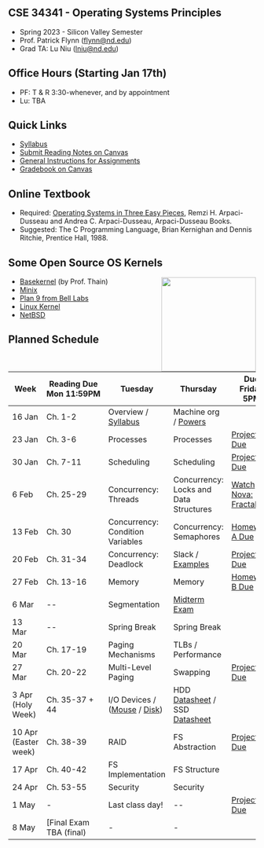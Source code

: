 ## CSE 34341 - Operating Systems Principles

- Spring 2023 - Silicon Valley Semester
- Prof. Patrick Flynn (flynn@nd.edu)
- Grad TA: Lu Niu (lniu@nd.edu)

## Office Hours (Starting Jan 17th)
- PF: T & R 3:30-whenever, and by appointment
- Lu: TBA


## Quick Links

- [Syllabus](syllabus.md)
- [Submit Reading Notes on Canvas](https://canvas.nd.edu/courses/64520/assignments)
- [General Instructions for Assignments](general.md)
- [Gradebook on Canvas](https://canvas.nd.edu/courses/64520/gradebook)

## Online Textbook

- Required: [Operating Systems in Three Easy Pieces](https://pages.cs.wisc.edu/~remzi/OSTEP), Remzi H. Arpaci-Dusseau and Andrea C. Arpaci-Dusseau, Arpaci-Dusseau Books.
- Suggested: The C Programming Language, Brian Kernighan and Dennis Ritchie, Prentice Hall, 1988.

## Some Open Source OS Kernels

<img align="right" height="192" src="http://github.com/dthain/basekernel/raw/master/screenshot-windows.png"/>

- [Basekernel](http://github.com/dthain/basekernel) (by Prof. Thain)
- [Minix](https://www.minix3.org)
- [Plan 9 from Bell Labs](https://9p.io/plan9/)
- [Linux Kernel](https://www.kernel.org)
- [NetBSD](https://www.netbsd.org)

## Planned Schedule

|Week|Reading&nbsp;Due Mon&nbsp;11:59PM |Tuesday|Thursday|Due Friday 5PM|
|-----|-----|-----|---|---|
| 16 Jan	| Ch. 1-2 | Overview / [Syllabus](syllabus) | Machine org / [Powers](powers)
| 23 Jan	| Ch. 3-6	| Processes	| Processes | [Project 1 Due](project1.md)
| 30 Jan	| Ch. 7-11	| Scheduling	| Scheduling	| [Project 2 Due](project2)
| 6 Feb	| Ch. 25-29	| Concurrency: Threads	| Concurrency: Locks and Data Structures | [Watch Nova: Fractals](https://www.youtube.com/watch?v=d0Exnv8Ym7s)
| 13 Feb		| Ch. 30	   | Concurrency: Condition Variables | Concurrency: Semaphores |  [Homework A Due](homework-scheduling)
| 20 Feb	| Ch. 31-34	| Concurrency: Deadlock | Slack / [Examples](https://github.com/dthain/opsys-sp22/tree/main/examples) | [Project 3 Due](project3)
| 27 Feb	| Ch. 13-16	| Memory	| Memory 	| [Homework B Due](homework-sync)
| 6 Mar	| -- | Segmentation | [Midterm Exam](midterm)	|
| 13 Mar		| -- | Spring Break | Spring Break |
| 20 Mar	| Ch. 17-19	| Paging Mechanisms | TLBs / Performance	| 
| 27 Mar	| Ch. 20-22	| Multi-Level Paging | Swapping	| [Project 4 Due](project4)
| 3 Apr (Holy Week)	| Ch. 35-37 + 44	| I/O Devices / ([Mouse](https://github.com/dthain/basekernel/blob/master/kernel/mouse.c) / [Disk](https://github.com/dthain/basekernel/blob/master/kernel/ata.c))  | HDD [Datasheet](https://www.seagate.com/www-content/datasheets/pdfs/desktop-hdd-8tbDS1770-9-1603US-en_US.pdf) / SSD [Datasheet](https://www.micron.com/-/media/client/global/documents/products/data-sheet/ssd/m550_m2_2280_ssd.pdf) | 
| 10 Apr (Easter week) 	| Ch. 38-39	| RAID	| FS Abstraction | [Project 5 Due](project5)
| 17 Apr	| Ch. 40-42	| FS Implementation	| FS Structure |
| 24 Apr	| Ch. 53-55	| Security | Security |
| 1 May   | - | Last class day! | -- | [Project 6 Due](project6) | No
| 8 May		| [Final Exam TBA (final) | - | - |


